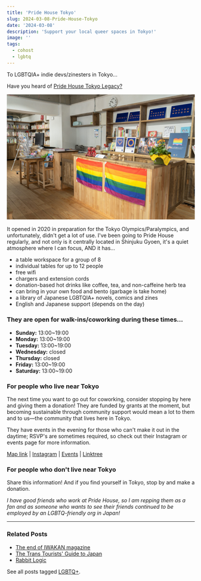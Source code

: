 ```yaml
---
title: 'Pride House Tokyo'
slug: 2024-03-08-Pride-House-Tokyo
date: '2024-03-08'
description: 'Support your local queer spaces in Tokyo!'
image: ''
tags:
  - cohost
  - lgbtq
---
```


To LGBTQIA+ indie devs/zinesters in Tokyo...

Have you heard of [Pride House Tokyo Legacy?](https://pridehouse.jp/legacy/)

![An image of a nice bookstore that hosts LGBTQ+ events.](pht.png)

It opened in 2020 in preparation for the Tokyo Olympics/Paralympics, and unfortunately, didn't get a lot of use. I've been going to Pride House regularly, and not only is it centrally located in Shinjuku Gyoen, it's a quiet atmosphere where I can focus, AND it has...

* a table workspace for a group of 8
* individual tables for up to 12 people
* free wifi
* chargers and extension cords
* donation-based hot drinks like coffee, tea, and non-caffeine herb tea
* can bring in your own food and bento (garbage is take home)
* a library of Japanese LGBTQIA+ novels, comics and zines
* English and Japanese support (depends on the day)

### They are open for walk-ins/coworking during these times...

* **Sunday:** 13:00~19:00
* **Monday:** 13:00~19:00
* **Tuesday:** 13:00~19:00
* **Wednesday:** closed
* **Thursday:** closed
* **Friday:** 13:00~19:00
* **Saturday:** 13:00~19:00

### For people who live near Tokyo

The next time you want to go out for coworking, consider stopping by here and giving them a donation! They are funded by grants at the moment, but becoming sustainable through community support would mean a lot to them and to us—the community that lives here in Tokyo.

They have events in the evening for those who can't make it out in the daytime; RSVP's are sometimes required, so check out their Instagram or events page for more information.

[Map link](https://maps.app.goo.gl/43Y9Zg6358ZGHyCt7) | [Instagram](https://www.instagram.com/pridehousetokyo/) | [Events](https://pridehouse.jp/legacy/event/) | [Linktree](https://linktr.ee/pridehousetokyolegacy)

### For people who don't live near Tokyo

Share this information! And if you find yourself in Tokyo, stop by and make a donation.

_I have good friends who work at Pride House, so I am repping them as a fan and as someone who wants to see their friends continued to be employed by an LGBTQ-friendly org in Japan!_

---

### Related Posts

* [The end of IWAKAN magazine](/blog/posts/2024-01-15-The-end-of-IWAKAN-Magazine/)
* [The Trans Tourists' Guide to Japan](/blog/posts/2024-05-19-Trans-Tourist-Guide-to-Japan/)
* [Rabbit Logic](/blog/posts/2024-12-16-Rabbit-Logic/)

See all posts tagged [LGBTQ+](/tags/lgbtq/).
